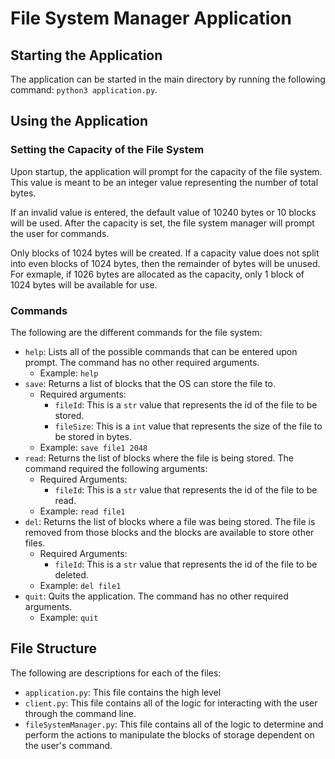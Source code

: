 # File System Manager Application

## Starting the Application
The application can be started in the main directory by running the following command: `python3 application.py`.

## Using the Application
### Setting the Capacity of the File System
Upon startup, the application will prompt for the capacity of the file system. This value is meant to be an integer value representing the number of total bytes. 

If an invalid value is entered, the default value of 10240 bytes or 10 blocks will be used. After the capacity is set, the file system manager will prompt the user for commands.

Only blocks of 1024 bytes will be created. If a capacity value does not split into even blocks of 1024 bytes, then the remainder of bytes will be unused. For exmaple, if 1026 bytes are allocated as the capacity, only 1 block of 1024 bytes will be available for use.

### Commands
The following are the different commands for the file system:

- `help`: Lists all of the possible commands that can be entered upon prompt. The command has no other required arguments.
  - Example: `help`
- `save`: Returns a list of blocks that the OS can store the file to. 
  - Required arguments:
    - `fileId`: This is a `str` value that represents the id of the file to be stored.
    - `fileSize`: This is a `int` value that represents the size of the file to be stored in bytes.
  - Example: `save file1 2048`
- `read`: Returns the list of blocks where the file is being stored. The command required the following arguments:
  - Required Arguments:
    - `fileId`: This is a `str` value that represents the id of the file to be read.
  - Example: `read file1`
- `del`: Returns the list of blocks where a file was being stored. The file is removed from those blocks and the blocks are available to store other files.
  - Required Arguments:
    - `fileId`: This is a `str` value that represents the id of the file to be deleted.
  - Example: `del file1`
- `quit`: Quits the application. The command has no other required arguments.
  - Example: `quit`

## File Structure
The following are descriptions for each of the files:
- `application.py`: This file contains the high level
- `client.py`: This file contains all of the logic for interacting with the user through the command line.
- `fileSystemManager.py`: This file contains all of the logic to determine and perform the actions to manipulate the blocks of storage dependent on the user's command.
